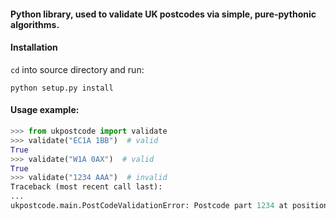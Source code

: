 #### Python library, used to validate UK postcodes via simple, pure-pythonic algorithms.

#### Installation

`cd` into source directory and run:

`python setup.py install`

#### Usage example:


```python 
>>> from ukpostcode import validate
>>> validate("EC1A 1BB")  # valid
True
>>> validate("W1A 0AX")  # valid
True
>>> validate("1234 AAA")  # invalid
Traceback (most recent call last):
...
ukpostcode.main.PostCodeValidationError: Postcode part 1234 at position (0, 1) must be an alphabetic character
```
